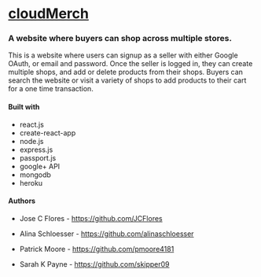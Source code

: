 # [cloudMerch](https://cloudmerch.herokuapp.com/)

### A website where buyers can shop across multiple stores.

This is a website where users can signup as a seller with either Google OAuth, or email and password. Once the seller is logged in, they can create multiple shops, and add or delete products from their shops. Buyers can search the website or visit a variety of shops to add products to their cart for a one time transaction.

#### Built with
* react.js
* create-react-app
* node.js
* express.js
* passport.js
* google+ API
* mongodb
* heroku

#### Authors
* Jose C Flores - https://github.com/JCFlores

* Alina Schloesser - https://github.com/alinaschloesser

* Patrick Moore - https://github.com/pmoore4181

* Sarah K Payne - https://github.com/skipper09
